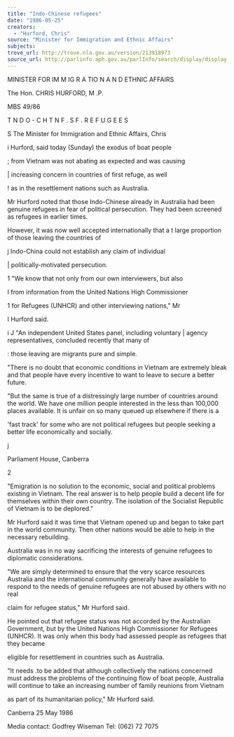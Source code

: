 ```yaml
---
title: "Indo-Chinese refugees"
date: "1986-05-25"
creators:
  - "Hurford, Chris"
source: "Minister for Immigration and Ethnic Affairs"
subjects:
trove_url: http://trove.nla.gov.au/version/213918973
source_url: http://parlinfo.aph.gov.au/parlInfo/search/display/display.w3p;query=Id%3A%22media/pressrel/HPR04000461%22
---
```


 MINISTER FOR IM M IG R A TIO N   A N D  ETHNIC AFFAIRS

 The Hon. CHRIS HURFORD, M .P.

 MBS 49/86

 T N D O - C H T N F . S F .  R E F U G E E S

 S  The Minister for Immigration and Ethnic Affairs, Chris

 i  Hurford, said today (Sunday) the exodus of boat people

 ;  from Vietnam was not abating as expected and was causing

 |  increasing concern in countries of first refuge,  as well

 !  as in the resettlement nations such as Australia.

 Mr Hurford noted that those Indo-Chinese already in  Australia had been genuine refugees in fear of political  persecution. They had been screened as refugees in  earlier times.

 However, it was now well accepted internationally that a  t large proportion of those leaving the countries of

 j  Indo-China could not establish any claim of individual

 |  politically-motivated persecution.

 1  "We know that not only from our own interviewers, but also 

 I  from information from the United Nations High Commissioner

 1  for Refugees (UNHCR) and other interviewing nations," Mr

 I Hurford said.

 i  J "An independent United States panel, including voluntary |  agency representatives, concluded recently that many of

 :  those leaving are migrants pure and simple.

 "There is no doubt that economic conditions in Vietnam are  extremely bleak and that people have every incentive to  want to leave to secure a better future.

 "But the same is true of a distressingly large number of  countries around the world. We have one million people  interested in the less than 100,000 places available. It  is unfair on so many queued up elsewhere if there is a 

 'fast track' for some who are not political refugees but  people seeking a better life economically and socially. 

 j

 Parliament House, Canberra

 2

 "Emigration is no solution to the economic,  social and  political problems existing in Vietnam. The real answer  is to help people build a decent life for themselves  within their own country. The isolation of the Socialist  Republic of Vietnam is to be deplored."

 Mr Hurford said it was time that Vietnam opened up and  began to take part in the world community. Then other  nations would be able to help in the necessary rebuilding.

 Australia was in no way sacrificing the interests of  genuine refugees to diplomatic considerations.

 "We are simply determined to ensure that the very scarce  resources Australia and the international community  generally have available to respond to the needs of  genuine refugees are not abused by others with no real 

 claim for refugee status," Mr Hurford said.

 He pointed out that refugee status was not accorded by the  Australian Government,  but by the United Nations High  Commissioner for Refugees (UNHCR).  It was only when this  body had assessed people as refugees that they became 

 eligible for resettlement in countries such as Australia.

 "It needs .to be added that although collectively the  nations concerned must address the problems of the  continuing flow of boat people, Australia will continue to  take an increasing number of family reunions from Vietnam 

 as part of its humanitarian policy," Mr Hurford said.

 Canberra  25 May 1986

 Media contact: Godfrey Wiseman Tel: (062) 72 7075

